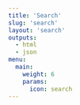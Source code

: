 ```yaml
---
title: 'Search'
slug: 'search'
layout: 'search'
outputs:
  - html
  - json
menu:
  main:
    weight: 6
    params:
      icon: search
---
```

